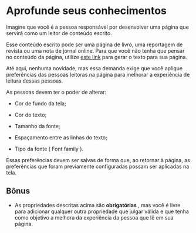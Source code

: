 # Aprofunde seus conhecimentos

Imagine que você é a pessoa responsável por desenvolver uma página que servirá como um leitor de conteúdo escrito.

Esse conteúdo escrito pode ser uma página de livro, uma reportagem de revista ou uma nota de jornal online. Para que você não tenha que pensar no conteúdo da página, utilize [este link](https://www.lipsum.com/) para gerar o texto para sua página.

Até aqui, nenhuma novidade, mas essa demanda exige que você aplique preferências das pessoas leitoras na página para melhorar a experiência de leitura dessas pessoas.

As pessoas devem ter o poder de alterar:

  * Cor de fundo da tela;

  * Cor do texto;

  * Tamanho da fonte; 

  * Espaçamento entre as linhas do texto;

  * Tipo da fonte ( Font family ).

Essas preferências devem ser salvas de forma que, ao retornar à página, as preferências que foram previamente configuradas possam ser aplicadas na tela.

## Bônus

  * As propriedades descritas acima são __obrigatórias__ , mas você é livre para adicionar qualquer outra propriedade que julgar válida e que tenha como objetivo a melhora da experiência da pessoa que lê em sua página.
